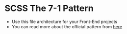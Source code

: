 # SCSS The 7-1 Pattern
 + Use this file architecture for your Front-End projects
 + You can read more about the official pattern from [here](https://sass-guidelin.es/#the-7-1-pattern)